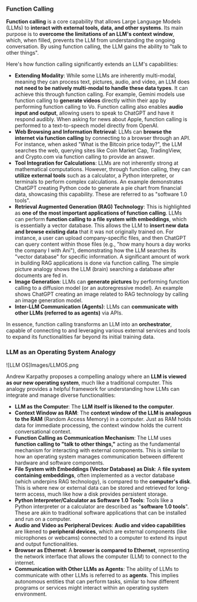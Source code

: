 
### Function Calling

**Function calling** is a core capability that allows Large Language Models (LLMs) to **interact with external tools, data, and other systems**. Its main purpose is to **overcome the limitations of an LLM's context window**, which, when filled, prevents the LLM from understanding the ongoing conversation. By using function calling, the LLM gains the ability to "talk to other things".

Here's how function calling significantly extends an LLM's capabilities:

*   **Extending Modality**: While some LLMs are inherently multi-modal, meaning they can process text, pictures, audio, and video, an LLM does **not need to be natively multi-modal to handle these data types**. It can achieve this through function calling. For example, Gemini models use function calling to **generate videos** directly within their app by performing function calling to Vo. Function calling also enables **audio input and output**, allowing users to speak to ChatGPT and have it respond audibly. When asking for news about Apple, function calling is performed to a text-to-speech model directly from OpenAI.
*   **Web Browsing and Information Retrieval**: LLMs can **browse the internet via function calling** by connecting to a browser through an API. For instance, when asked "What is the Bitcoin price today?", the LLM searches the web, querying sites like Coin Market Cap, TradingView, and Crypto.com via function calling to provide an answer.
*   **Tool Integration for Calculations**: LLMs are not inherently strong at mathematical computations. However, through function calling, they can **utilize external tools** such as a calculator, a Python interpreter, or terminals to perform complex calculations. An example demonstrates ChatGPT creating Python code to generate a pie chart from financial data, showcasing this capability. These are referred to as "software 1.0 tools".
*   **Retrieval Augmented Generation (RAG) Technology**: This is highlighted as **one of the most important applications of function calling**. LLMs can perform **function calling to a file system with embeddings**, which is essentially a vector database. This allows the LLM to **insert new data and browse existing data** that it was not originally trained on. For instance, a user can upload company-specific files, and then ChatGPT can query content within those files (e.g., "how many hours a day works the company I with Ani"), demonstrating how the LLM searches its "vector database" for specific information. A significant amount of work in building RAG applications is done via function calling. The simple picture analogy shows the LLM (brain) searching a database after documents are fed in.
*   **Image Generation**: LLMs can **generate pictures** by performing function calling to a diffusion model (or an autoregressive model). An example shows ChatGPT creating an image related to RAG technology by calling an image generation model.
*   **Inter-LLM Communication (Agents)**: LLMs can **communicate with other LLMs (referred to as agents)** via APIs.

In essence, function calling transforms an LLM into an **orchestrator**, capable of connecting to and leveraging various external services and tools to expand its functionalities far beyond its initial training data.

### LLM as an Operating System Analogy

![LLM OS]Images/LLMOS.png

Andrew Karpathy proposes a compelling analogy where an **LLM is viewed as our new operating system**, much like a traditional computer. This analogy provides a helpful framework for understanding how LLMs can integrate and manage diverse functionalities:

*   **LLM as the Computer**: The **LLM itself is likened to the computer**.
*   **Context Window as RAM**: The **context window of the LLM is analogous to the RAM** (Random Access Memory) in a computer. Just as RAM holds data for immediate processing, the context window holds the current conversational context.
*   **Function Calling as Communication Mechanism**: The LLM uses **function calling to "talk to other things,"** acting as the fundamental mechanism for interacting with external components. This is similar to how an operating system manages communication between different hardware and software components.
*   **File System with Embeddings (Vector Database) as Disk**: A **file system containing embeddings**, often implemented as a vector database (which underpins RAG technology), is compared to the **computer's disk**. This is where new or external data can be stored and retrieved for long-term access, much like how a disk provides persistent storage.
*   **Python Interpreter/Calculator as Software 1.0 Tools**: Tools like a Python interpreter or a calculator are described as "**software 1.0 tools**". These are akin to traditional software applications that can be installed and run on a computer.
*   **Audio and Video as Peripheral Devices**: **Audio and video capabilities** are likened to **peripheral devices**, which are external components (like microphones or webcams) connected to a computer to extend its input and output functionalities.
*   **Browser as Ethernet**: A **browser is compared to Ethernet**, representing the network interface that allows the computer (LLM) to connect to the internet.
*   **Communication with Other LLMs as Agents**: The ability of LLMs to communicate with other LLMs is referred to as **agents**. This implies autonomous entities that can perform tasks, similar to how different programs or services might interact within an operating system environment.

